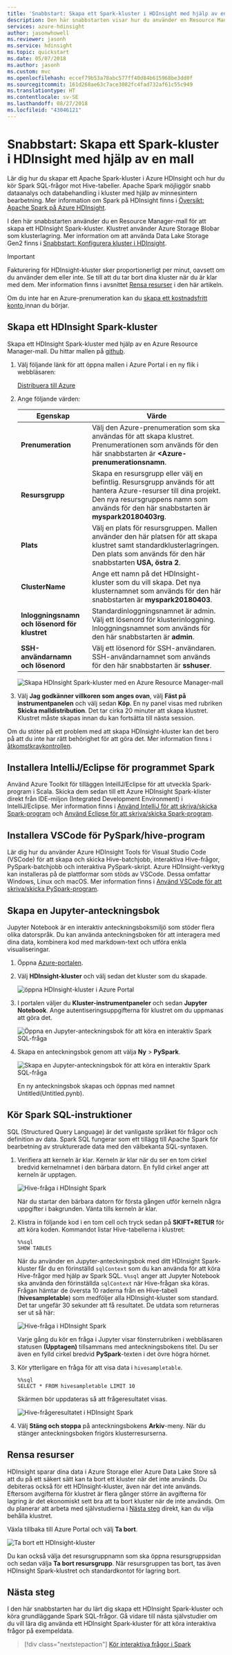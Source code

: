 ```yaml
---
title: 'Snabbstart: Skapa ett Spark-kluster i HDInsight med hjälp av en mall'
description: Den här snabbstarten visar hur du använder en Resource Manager-mall för att skapa ett Apache Spark-kluster i Azure HDInsight och köra en enkel Spark SQL-fråga.
services: azure-hdinsight
author: jasonwhowell
ms.reviewer: jasonh
ms.service: hdinsight
ms.topic: quickstart
ms.date: 05/07/2018
ms.author: jasonh
ms.custom: mvc
ms.openlocfilehash: eccef79b53a78abc577ff40d84b615968be3dd0f
ms.sourcegitcommit: 161d268ae63c7ace3082fc4fad732af61c55c949
ms.translationtype: HT
ms.contentlocale: sv-SE
ms.lasthandoff: 08/27/2018
ms.locfileid: "43046121"
---
```

# <a name="quickstart-create-a-spark-cluster-in-hdinsight-using-template"></a>Snabbstart: Skapa ett Spark-kluster i HDInsight med hjälp av en mall

Lär dig hur du skapar ett Apache Spark-kluster i Azure HDInsight och hur du kör Spark SQL-frågor mot Hive-tabeller. Apache Spark möjliggör snabb dataanalys och databehandling i kluster med hjälp av minnesintern bearbetning. Mer information om Spark på HDInsight finns i [Översikt: Apache Spark på Azure HDInsight](apache-spark-overview.md).

I den här snabbstarten använder du en Resource Manager-mall för att skapa ett HDInsight Spark-kluster. Klustret använder Azure Storage Blobar som klusterlagring. Mer information om att använda Data Lake Storage Gen2 finns i [Snabbstart: Konfigurera kluster i HDInsight](../../storage/data-lake-storage/quickstart-create-connect-hdi-cluster.md).

> [!IMPORTANT]
> Fakturering för HDInsight-kluster sker proportionerligt per minut, oavsett om du använder dem eller inte. Se till att du tar bort dina kluster när du är klar med dem. Mer information finns i avsnittet [Rensa resurser](#clean-up-resources) i den här artikeln.

Om du inte har en Azure-prenumeration kan du [skapa ett kostnadsfritt konto ](https://azure.microsoft.com/free/) innan du börjar.

## <a name="create-an-hdinsight-spark-cluster"></a>Skapa ett HDInsight Spark-kluster

Skapa ett HDInsight Spark-kluster med hjälp av en Azure Resource Manager-mall. Du hittar mallen på [github](https://azure.microsoft.com/resources/templates/101-hdinsight-spark-linux/). 

1. Välj följande länk för att öppna mallen i Azure Portal i en ny flik i webbläsaren:         

    <a href="https://portal.azure.com/#create/Microsoft.Template/uri/https%3A%2F%2Fraw.githubusercontent.com%2FAzure%2Fazure-quickstart-templates%2Fmaster%2F101-hdinsight-spark-linux%2Fazuredeploy.json" target="_blank">Distribuera till Azure</a>

2. Ange följande värden:

    | Egenskap | Värde |
    |---|---|
    |**Prenumeration**|Välj den Azure-prenumeration som ska användas för att skapa klustret. Prenumerationen som används för den här snabbstarten är **&lt;Azure-prenumerationsnamn**. |
    | **Resursgrupp**|Skapa en resursgrupp eller välj en befintlig. Resursgrupp används för att hantera Azure-resurser till dina projekt. Den nya resursgruppens namn som används för den här snabbstarten är **myspark20180403rg**.|
    | **Plats**|Välj en plats för resursgruppen. Mallen använder den här platsen för att skapa klustret samt standardklusterlagringen. Den plats som används för den här snabbstarten **USA, östra 2**.|
    | **ClusterName**|Ange ett namn på det HDInsight-kluster som du vill skapa. Det nya klusternamnet som används för den här snabbstarten är **myspark20180403**.|
    | **Inloggningsnamn och lösenord för klustret**|Standardinloggningsnamnet är admin. Välj ett lösenord för klusterinloggning. Inloggningsnamnet som används för den här snabbstarten är **admin**.|
    | **SSH-användarnamn och lösenord**|Välj ett lösenord för SSH-användaren. SSH-användarnamnet som används för den här snabbstarten är **sshuser**.|

    ![Skapa HDInsight Spark-kluster med en Azure Resource Manager-mall](./media/apache-spark-jupyter-spark-sql/create-spark-cluster-in-hdinsight-using-azure-resource-manager-template.png "Skapa Spark-kluster i HDInsight med en Azure Resource Manager-mall")

3. Välj **Jag godkänner villkoren som anges ovan**, välj **Fäst på instrumentpanelen** och välj sedan **Köp**. En ny panel visas med rubriken **Skicka malldistribution**. Det tar cirka 20 minuter att skapa klustret. Klustret måste skapas innan du kan fortsätta till nästa session.

Om du stöter på ett problem med att skapa HDInsight-kluster kan det bero på att du inte har rätt behörighet för att göra det. Mer information finns i [åtkomstkravkontrollen](../hdinsight-administer-use-portal-linux.md#create-clusters).

## <a name="install-intellijeclipse-for-spark-application"></a>Installera IntelliJ/Eclipse för programmet Spark
Använd Azure Toolkit för tilläggen InteillJ/Eclipse för att utveckla Spark-program i Scala. Skicka dem sedan till ett Azure HDInsight Spark-klister direkt från IDE-miljon (Integrated Development Environment) i IntelliJ/Eclipse. Mer information finns i [Använd IntelliJ för att skriva/skicka Spark-program](./apache-spark-intellij-tool-plugin.md) och [Använd Eclipse för att skriva/skicka Spark-program](./apache-spark-eclipse-tool-plugin.md).

## <a name="install-vscode-for-pysparkhive-applications"></a>Installera VSCode för PySpark/hive-program
Lär dig hur du använder Azure HDInsight Tools för Visual Studio Code (VSCode) för att skapa och skicka Hive-batchjobb, interaktiva Hive-frågor, PySpark-batchjobb och interaktiva PySpark-skript. Azure HDInsight-verktyg kan installeras på de plattformar som stöds av VSCode. Dessa omfattar Windows, Linux och macOS. Mer information finns i [Använd VSCode för att skriva/skicka PySpark-program](../hdinsight-for-vscode.md).

## <a name="create-a-jupyter-notebook"></a>Skapa en Jupyter-anteckningsbok

Jupyter Notebook är en interaktiv anteckningsboksmiljö som stöder flera olika datorspråk. Du kan använda anteckningsboken för att interagera med dina data, kombinera kod med markdown-text och utföra enkla visualiseringar. 

1. Öppna [Azure-portalen](https://portal.azure.com).
2. Välj **HDInsight-kluster** och välj sedan det kluster som du skapade.

    ![öppna HDInsight-kluster i Azure Portal](./media/apache-spark-jupyter-spark-sql/azure-portal-open-hdinsight-cluster.png)

3. I portalen väljer du **Kluster-instrumentpaneler** och sedan **Jupyter Notebook**. Ange autentiseringsuppgifterna för klustret om du uppmanas att göra det.

   ![Öppna en Jupyter-anteckningsbok för att köra en interaktiv Spark SQL-fråga](./media/apache-spark-jupyter-spark-sql/hdinsight-spark-open-jupyter-interactive-spark-sql-query.png "Öppna en Jupyter-anteckningsbok för att köra interaktiv Spark SQL-fråga")

4. Skapa en anteckningsbok genom att välja **Ny** > **PySpark**. 

   ![Skapa en Jupyter-anteckningsbok för att köra en interaktiv Spark SQL-fråga](./media/apache-spark-jupyter-spark-sql/hdinsight-spark-create-jupyter-interactive-spark-sql-query.png "Skapa en Jupyter-anteckningsbok för att köra en interaktiv Spark SQL-fråga")

   En ny anteckningsbok skapas och öppnas med namnet Untitled(Untitled.pynb).


## <a name="run-spark-sql-statements"></a>Kör Spark SQL-instruktioner

SQL (Structured Query Language) är det vanligaste språket för frågor och definition av data. Spark SQL fungerar som ett tillägg till Apache Spark för bearbetning av strukturerade data med den välbekanta SQL-syntaxen.

1. Verifiera att kerneln är klar. Kerneln är klar när du ser en tom cirkel bredvid kernelnamnet i den bärbara datorn. En fylld cirkel anger att kerneln är upptagen.

    ![Hive-fråga i HDInsight Spark](./media/apache-spark-jupyter-spark-sql/jupyter-spark-kernel-status.png "Hive-fråga i HDInsight Spark")

    När du startar den bärbara datorn för första gången utför kerneln några uppgifter i bakgrunden. Vänta tills kerneln är klar. 
2. Klistra in följande kod i en tom cell och tryck sedan på **SKIFT+RETUR** för att köra koden. Kommandot listar Hive-tabellerna i klustret:

    ```PySpark
    %%sql
    SHOW TABLES
    ```
    När du använder en Jupyter-anteckningsbok med ditt HDInsight Spark-kluster får du en förinställd `sqlContext` som du kan använda för att köra Hive-frågor med hjälp av Spark SQL. `%%sql` anger att Jupyter Notebook ska använda den förinställda `sqlContext` när Hive-frågan ska köras. Frågan hämtar de översta 10 raderna från en Hive-tabell (**hivesampletable**) som medföljer alla HDInsight-kluster som standard. Det tar ungefär 30 sekunder att få resultatet. De utdata som returneras ser ut så här: 

    ![Hive-fråga i HDInsight Spark](./media/apache-spark-jupyter-spark-sql/hdinsight-spark-get-started-hive-query.png "Hive-fråga i HDInsight Spark")

    Varje gång du kör en fråga i Jupyter visar fönsterrubriken i webbläsaren statusen **(Upptagen)** tillsammans med anteckningsbokens titel. Du ser även en fylld cirkel bredvid **PySpark**-texten i det övre högra hörnet.
    
2. Kör ytterligare en fråga för att visa data i `hivesampletable`.

    ```PySpark
    %%sql
    SELECT * FROM hivesampletable LIMIT 10
    ```
    
    Skärmen bör uppdateras så att frågeresultatet visas.

    ![Hive-frågeresultatet i HDInsight Spark](./media/apache-spark-jupyter-spark-sql/hdinsight-spark-get-started-hive-query-output.png "Hive-frågeresultatet i HDInsight Spark")

2. Välj **Stäng och stoppa** på anteckningsbokens **Arkiv**-meny. När du stänger anteckningsboken frigörs klusterresurserna.

## <a name="clean-up-resources"></a>Rensa resurser
HDInsight sparar dina data i Azure Storage eller Azure Data Lake Store så att du på ett säkert sätt kan ta bort ett kluster när det inte används. Du debiteras också för ett HDInsight-kluster, även när det inte används. Eftersom avgifterna för klustret är flera gånger större än avgifterna för lagring är det ekonomiskt sett bra att ta bort kluster när de inte används. Om du planerar att arbeta med självstudierna i [Nästa steg](#next-steps) direkt, kan du vilja behålla klustret.

Växla tillbaka till Azure Portal och välj **Ta bort**.

![Ta bort ett HDInsight-kluster](./media/apache-spark-jupyter-spark-sql/hdinsight-azure-portal-delete-cluster.png "Ta bort HDInsight-kluster")

Du kan också välja det resursgruppnamn som ska öppna resursgruppsidan och sedan välja **Ta bort resursgrupp**. När resursgruppen tas bort, tas även HDInsight Spark-klustret och standardkontot för lagring bort.

## <a name="next-steps"></a>Nästa steg 

I den här snabbstarten har du lärt dig skapa ett HDInsight Spark-kluster och köra grundläggande Spark SQL-frågor. Gå vidare till nästa självstudier om du vill lära dig använda ett HDInsight Spark-kluster för att köra interaktiva frågor på exempeldata.

> [!div class="nextstepaction"]
>[Kör interaktiva frågor i Spark](./apache-spark-load-data-run-query.md)


